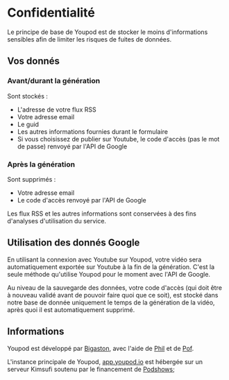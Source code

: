 # Confidentialité

Le principe de base de Youpod est de stocker le moins d'informations sensibles afin de limiter les risques de fuites de données.

## Vos donnés

### Avant/durant la génération

Sont stockés :

- L'adresse de votre flux RSS
- Votre adresse email
- Le guid
- Les autres informations fournies durant le formulaire
- Si vous choisissez de publier sur Youtube, le code d'accès (pas le mot de passe) renvoyé par l'API de Google

### Après la génération

Sont supprimés :

- Votre adresse email
- Le code d'accès renvoyé par l'API de Google

Les flux RSS et les autres informations sont conservées à des fins d'analyses d'utilisation du service.

## Utilisation des donnés Google

En utilisant la connexion avec Youtube sur Youpod, votre vidéo sera automatiquement exportée sur Youtube à la fin de la génération. C'est la seule méthode qu'utilise Youpod pour le moment avec l'API de Google.

Au niveau de la sauvegarde des données, votre code d'accès (qui doit être à nouveau validé avant de pouvoir faire quoi que ce soit), est stocké dans notre base de donnée uniquement le temps de la génération de la vidéo, après quoi il est automatiquement supprimé.

## Informations

Youpod est développé par [Bigaston](https://twitter.com/Bigaston), avec l'aide de [Phil](https://twitter.com/phil_goud) et de [Pof](https://twitter.com/PofMagicfingers).

L'instance principale de Youpod, [app.youpod.io](https://app.youpod.io) est hébergée sur un serveur Kimsufi soutenu par le financement de [Podshows](https://podshows.fr/);